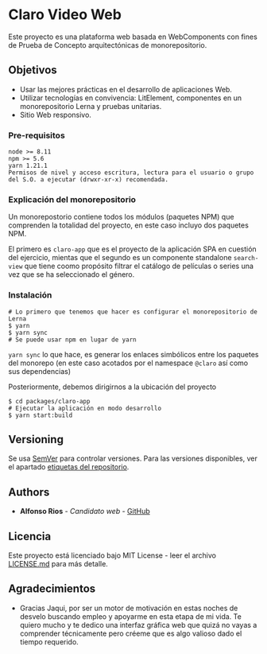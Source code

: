 # Claro Video Web

Este proyecto es una plataforma web basada en WebComponents con fines de Prueba de Concepto arquitectónicas de monorepositorio.

## Objetivos

* Usar las mejores prácticas en el desarrollo de aplicaciones Web.
* Utilizar tecnologías en convivencia: LitElement, componentes en un monorepositorio Lerna y pruebas unitarias.
* Sitio Web responsivo.

### Pre-requisitos

```
node >= 8.11
npm >= 5.6
yarn 1.21.1
Permisos de nivel y acceso escritura, lectura para el usuario o grupo del S.O. a ejecutar (drwxr-xr-x) recomendada.
```
### Explicación del monorepositorio

Un monorepostorio contiene todos los módulos (paquetes NPM) que comprenden la totalidad del proyecto, en este caso incluyo dos paquetes NPM.

El primero es `claro-app` que es  el proyecto de la aplicación SPA en cuestión del ejercicio, mientas que el segundo es un componente standalone `search-view` que tiene coomo propósito filtrar el catálogo de películas o series una vez que se ha seleccionado el género.

### Instalación

```shell script
# Lo primero que tenemos que hacer es configurar el monorepositorio de Lerna
$ yarn
$ yarn sync
# Se puede usar npm en lugar de yarn
```

`yarn sync` lo que hace, es generar los enlaces simbólicos entre los paquetes del monorepo (en este caso acotados por el namespace `@claro` así como sus dependencias)

Posteriormente, debemos dirigirnos a la ubicación del proyecto

```shell script
$ cd packages/claro-app
# Ejecutar la aplicación en modo desarrollo
$ yarn start:build
```

## Versioning

Se usa [SemVer](http://semver.org/) para controlar versiones. Para las versiones disponibles, ver el apartado [etiquetas del repositorio](https://github.com/alfonsorios96/claro-web/tags). 

## Authors

* **Alfonso Rios** - *Candidato web* - [GitHub](https://github.com/alfonsorios96)

## Licencia

Este proyecto está licenciado bajo MIT License - leer el archivo [LICENSE.md](LICENSE.md) para más detalle.

## Agradecimientos

* Gracias Jaqui, por ser un motor de motivación en estas noches de desvelo buscando empleo y apoyarme en esta etapa de mi vida. Te quiero mucho y te dedico una interfaz gráfica web que quizá no vayas a comprender técnicamente pero créeme que es algo valioso dado el tiempo requerido.